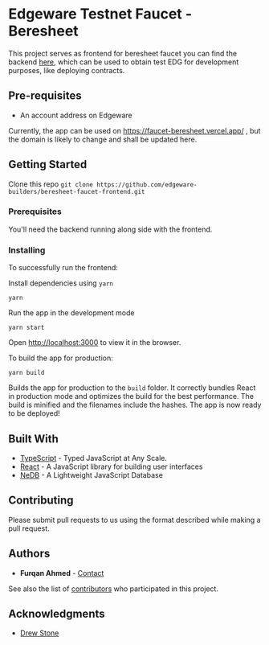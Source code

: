 # Edgeware Testnet Faucet - Beresheet 

This project serves as frontend for beresheet faucet you can find the backend [here](https://github.com/edgeware-builders/beresheet-faucet-backend), which can be used to obtain test EDG for development purposes, like deploying contracts.

## Pre-requisites
- An account address on Edgeware

Currently, the app can be used on https://faucet-beresheet.vercel.app/ , but the domain is likely to change and shall be updated here.

## Getting Started

Clone this repo ```git clone https://github.com/edgeware-builders/beresheet-faucet-frontend.git```

### Prerequisites

You'll need the backend running along side with the frontend.

### Installing

To successfully run the frontend:

Install dependencies using ```yarn```

```
yarn
```

Run the app in the development mode

```
yarn start
```
Open [http://localhost:3000](http://localhost:3000) to view it in the browser.

To build the app for production:
```
yarn build
```

Builds the app for production to the `build` folder.
It correctly bundles React in production mode and optimizes the build for the best performance.
The build is minified and the filenames include the hashes.
The app is now ready to be deployed!

## Built With

* [TypeScript](https://www.typescriptlang.org/) - Typed JavaScript at Any Scale.
* [React](https://reactjs.org/) - A JavaScript library for building user interfaces
* [NeDB](https://github.com/louischatriot/nedb) - A Lightweight JavaScript Database

## Contributing

Please submit pull requests to us using the format described while making a pull request.

## Authors

* **Furqan Ahmed** - [Contact](https://www.flow.page/FurqanAhmed)

See also the list of [contributors](https://github.com/nblogist/beresheet-faucet-frontend/contributors) who participated in this project.

## Acknowledgments

* [Drew Stone](https://github.com/drewstone/)
